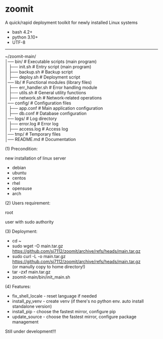 # zoomit
A quick/rapid deployment toolkit for newly installed Linux systems

- bash 4.2+
- python 3.10+
- UTF-8

---
~/zoomit-main/  
│── bin/ # Executable scripts (main program)  
│ ├── init.sh # Entry script (main program)  
│ ├── backup.sh # Backup script  
│ ├── deploy.sh # Deployment script  
│── lib/ # Functional modules (library files)  
│ ├── err_handler.sh # Error handling module  
│ ├── utils.sh # General utility functions  
│ ├── network.sh # Network-related operations  
│── config/ # Configuration files  
│ ├── app.conf # Main application configuration  
│ ├── db.conf # Database configuration  
│── logs/ # Log directory  
│ ├── error.log # Error log  
│ ├── access.log # Access log  
│── tmp/ # Temporary files  
│── README.md # Documentation  


(1) Precondition:

new installation of linux server
- debian
- ubuntu
- centos
- rhel
- opensuse
- arch


(2) Users requirement:

root

user with sudo authority


(3) Deployment:

- cd ~
- sudo wget -O main.tar.gz https://github.com/sj7112/zoomit/archive/refs/heads/main.tar.gz  
- sudo curl -L -o main.tar.gz https://github.com/sj7112/zoomit/archive/refs/heads/main.tar.gz  
  (or manully copy to home directory!)
- tar -zxf main.tar.gz
- zoomit-main/bin/init_main.sh


(4) Features:
- fix_shell_locale - reset language if needed
- install_py_venv  - create venv (if there's no python env. auto install standalone version)
- install_pip      - choose the fastest mirror, configure pip
- update_source    - choose the fastest mirror, configure package management



Still under development!!!
